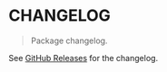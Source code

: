 # CHANGELOG

> Package changelog.

See [GitHub Releases](https://github.com/stdlib-js/array-to-sparse-iterator-right/releases) for the changelog.
